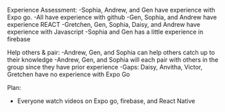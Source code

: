 Experience Assessment:
  -Sophia, Andrew, and Gen have experience with Expo go.
  -All have experience with github
  -Gen, Sophia, and Andrew have experience REACT
  -Gretchen, Gen, Sophia, Daisy, and Andrew have experience with Javascript
  -Sophia and Gen has a little experience in firebase

Help others & pair:
  -Andrew, Gen, and Sophia can help others catch up to their knowledge
  -Andrew, Gen, and Sophia will each pair with others in the group since they have prior experience
  -Gaps: Daisy, Anvitha, Victor, Gretchen have no experience with Expo Go

Plan:
  - Everyone watch videos on Expo go, firebase, and React Native
